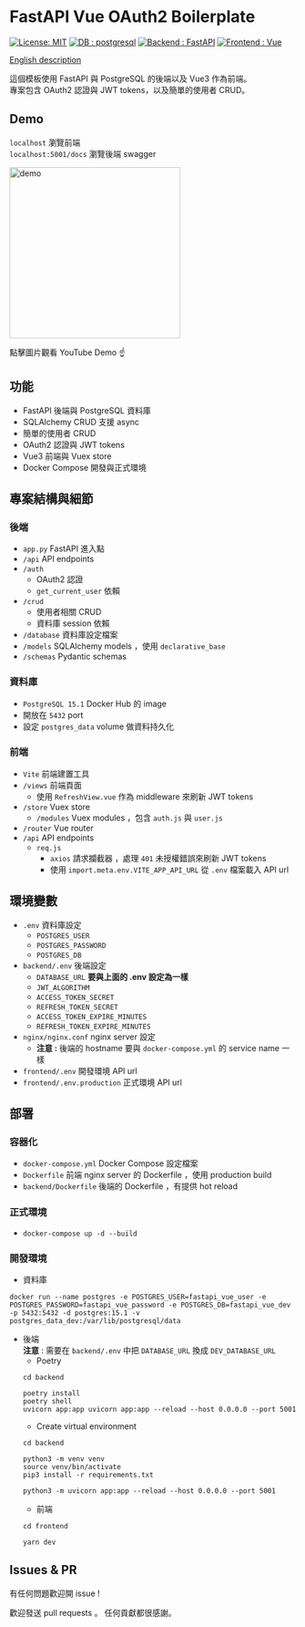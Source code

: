 # FastAPI Vue OAuth2 Boilerplate
[![License: MIT](https://img.shields.io/badge/License-MIT-yellow.svg)](https://opensource.org/licenses/MIT)
[![DB : postgresql](https://img.shields.io/badge/DB-postgresql-blue.svg)](https://www.postgresql.org/)
[![Backend : FastAPI](https://img.shields.io/badge/Backend-FastAPI-blue.svg)](https://fastapi.tiangolo.com/)
[![Frontend : Vue](https://img.shields.io/badge/Frontend-Vue-green.svg)](https://v3.vuejs.org/)

[English description](https://github.com/jason810496/FastAPI-Vue-OAuth2)

這個模板使用 FastAPI 與 PostgreSQL 的後端以及 Vue3 作為前端。 <br>
專案包含 OAuth2 認證與 JWT tokens，以及簡單的使用者 CRUD。

## Demo
`localhost` 瀏覽前端 <br>
`localhost:5001/docs` 瀏覽後端 swagger

<a href="https://www.youtube.com/watch?v=EOnzjuOir7o&ab_channel=ZhuDev" target="_blank">
 <img src="https://raw.githubusercontent.com/jason810496/FastAPI-Vue-OAuth2/main/docs/demo.png" alt="demo" height="300" />
</a>

點擊圖片觀看 YouTube Demo ☝️


## 功能
- FastAPI 後端與 PostgreSQL 資料庫
- SQLAlchemy CRUD 支援 async
- 簡單的使用者 CRUD
- OAuth2 認證與 JWT tokens
- Vue3 前端與 Vuex store
- Docker Compose 開發與正式環境


## 專案結構與細節
### 後端
- `app.py`  FastAPI 進入點
- `/api`  API endpoints
- `/auth`
    - OAuth2 認證 
    - `get_current_user` 依賴
- `/crud`
    - 使用者相關 CRUD 
    - 資料庫 session 依賴
- `/database`  資料庫設定檔案
- `/models`  SQLAlchemy models ，使用 `declarative_base`
- `/schemas`  Pydantic schemas

### 資料庫
- `PostgreSQL 15.1`  Docker Hub 的 image
- 開放在 `5432` port
- 設定 `postgres_data` volume 做資料持久化

### 前端
- `Vite`  前端建置工具
-  `/views`  前端頁面
    - 使用 `RefreshView.vue` 作為 middleware 來刷新 JWT tokens
-  `/store` Vuex store
    - `/modules` Vuex modules ，包含 `auth.js` 與 `user.js`
-  `/router` Vue router
- `/api` API endpoints
    - `req.js`
        - `axios` 請求攔截器 ，處理 `401` 未授權錯誤來刷新 JWT tokens
        - 使用 `import.meta.env.VITE_APP_API_URL` 從 `.env` 檔案載入 API url

## 環境變數
- `.env`  資料庫設定
    - `POSTGRES_USER`
    - `POSTGRES_PASSWORD`
    - `POSTGRES_DB`
- `backend/.env`  後端設定
    - `DATABASE_URL` **要與上面的 .env 設定為一樣**
    - `JWT_ALGORITHM`
    - `ACCESS_TOKEN_SECRET`
    - `REFRESH_TOKEN_SECRET`
    - `ACCESS_TOKEN_EXPIRE_MINUTES`
    - `REFRESH_TOKEN_EXPIRE_MINUTES`
- `nginx/nginx.conf`  nginx server 設定
    - **注意 :** 後端的 hostname 要與 `docker-compose.yml` 的 service name 一樣
- `frontend/.env`  開發環境 API url
- `frontend/.env.production` 正式環境 API url

## 部署

### 容器化
- `docker-compose.yml`  Docker Compose 設定檔案
- `Dockerfile`  前端 nginx server 的 Dockerfile ，使用 production build
- `backend/Dockerfile`  後端的 Dockerfile ，有提供 hot reload

### 正式環境
- `docker-compose up -d --build`

### 開發環境
- 資料庫
```
docker run --name postgres -e POSTGRES_USER=fastapi_vue_user -e POSTGRES_PASSWORD=fastapi_vue_password -e POSTGRES_DB=fastapi_vue_dev -p 5432:5432 -d postgres:15.1 -v postgres_data_dev:/var/lib/postgresql/data
```
- 後端
    <br>
    **注意** : 需要在 `backend/.env` 中把 `DATABASE_URL` 換成 `DEV_DATABASE_URL`  <br>
    - Poetry
    ```
    cd backend

    poetry install
    poetry shell
    uvicorn app:app uvicorn app:app --reload --host 0.0.0.0 --port 5001
    ```
    - Create virtual environment
    ```
    cd backend

    python3 -m venv venv
    source venv/bin/activate
    pip3 install -r requirements.txt

    python3 -m uvicorn app:app --reload --host 0.0.0.0 --port 5001
    ```
    - 前端
    ```
    cd frontend

    yarn dev
    ```

## Issues & PR

有任何問題歡迎開 issue !

歡迎發送 pull requests 。
任何貢獻都很感謝。